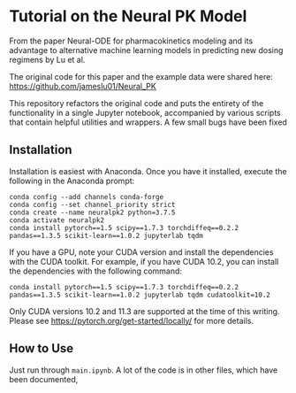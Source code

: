 # Tutorial on the Neural PK Model

From the paper Neural-ODE for pharmacokinetics modeling and its advantage to alternative machine learning models in predicting new dosing regimens
by Lu et al. 

The original code for this paper and the example data were shared here: https://github.com/jameslu01/Neural_PK

This repository refactors the original code and puts the entirety of the functionality in a single Jupyter notebook,
accompanied by various scripts that contain helpful utilities and wrappers. A few small bugs have been fixed

## Installation

Installation is easiest with Anaconda. Once you have it installed, execute the following in the Anaconda prompt:
```
conda config --add channels conda-forge
conda config --set channel_priority strict
conda create --name neuralpk2 python=3.7.5
conda activate neuralpk2
conda install pytorch==1.5 scipy==1.7.3 torchdiffeq==0.2.2 pandas==1.3.5 scikit-learn==1.0.2 jupyterlab tqdm 
``` 

If you have a GPU, note your CUDA version and install the dependencies with the CUDA toolkit. For example,
if you have CUDA 10.2, you can install the dependencies with the following command:
```
conda install pytorch==1.5 scipy==1.7.3 torchdiffeq==0.2.2 pandas==1.3.5 scikit-learn==1.0.2 jupyterlab tqdm cudatoolkit=10.2
```
Only CUDA versions 10.2 and 11.3 are supported at the time of this writing. Please see https://pytorch.org/get-started/locally/
for more details.

## How to Use
Just run through `main.ipynb`. A lot of the code is in other files, which have been documented,